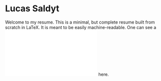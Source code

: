 # Lucas Saldyt 
Welcome to my resume. This is a minimal, but complete resume built from scratch in LaTeX. It is meant to be easily machine-readable. One can see a ![pdf](lucas_saldyt_resume.pdf) here.
